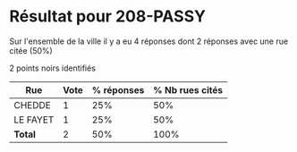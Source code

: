 # Résultat pour 208-PASSY

Sur l'ensemble de la ville il y a eu 4 réponses dont 2 réponses avec une rue citée (50%)

2 points noirs identifiés

| Rue | Vote | % réponses | % Nb rues cités|
|-----|------|------------|----------------|
| CHEDDE | 1 | 25% | 50%|
| LE FAYET | 1 | 25% | 50%|
| **Total** | 2 | 50% | 100%|
